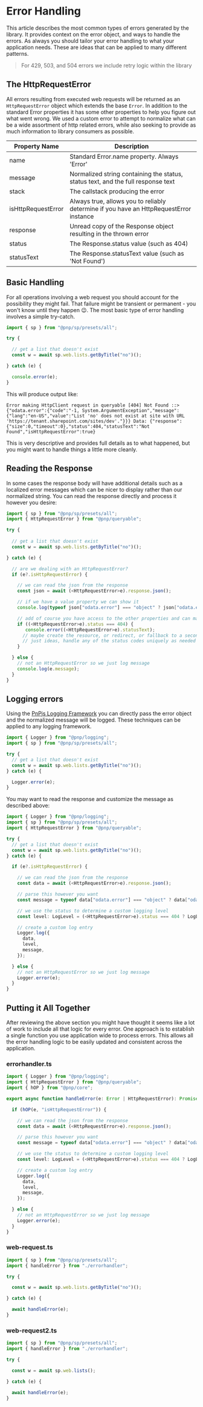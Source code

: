 # Error Handling

This article describes the most common types of errors generated by the library. It provides context on the error object, and ways to handle the errors. As always you should tailor your error handling to what your application needs. These are ideas that can be applied to many different patterns.

> For 429, 503, and 504 errors we include retry logic within the library

## The HttpRequestError

All errors resulting from executed web requests will be returned as an `HttpRequestError` object which extends the base `Error`. In addition to the standard Error properties it has some other properties to help you figure out what went wrong. We used a custom error to attempt to normalize what can be a wide assortment of http related errors, while also seeking to provide as much information to library consumers as possible.

|Property Name|Description|
|---|---|
|name|Standard Error.name property. Always 'Error'|
|message|Normalized string containing the status, status text, and the full response text|
|stack|The callstack producing the error|
|isHttpRequestError|Always true, allows you to reliably determine if you have an HttpRequestError instance|
|response|Unread copy of the Response object resulting in the thrown error|
|status|The Response.status value (such as 404)
|statusText|The Response.statusText value (such as 'Not Found')

## Basic Handling

For all operations involving a web request you should account for the possibility they might fail. That failure might be transient or permanent - you won't know until they happen 😉. The most basic type of error handling involves a simple try-catch.

```TypeScript
import { sp } from "@pnp/sp/presets/all";

try {

  // get a list that doesn't exist
  const w = await sp.web.lists.getByTitle("no")();

} catch (e) {

  console.error(e);
}
```

This will produce output like:

```
Error making HttpClient request in queryable [404] Not Found ::> {"odata.error":{"code":"-1, System.ArgumentException","message":{"lang":"en-US","value":"List 'no' does not exist at site with URL 'https://tenant.sharepoint.com/sites/dev'."}}} Data: {"response":{"size":0,"timeout":0},"status":404,"statusText":"Not Found","isHttpRequestError":true}
```

This is very descriptive and provides full details as to what happened, but you might want to handle things a little more cleanly.

## Reading the Response

In some cases the response body will have additional details such as a localized error messages which can be nicer to display rather than our normalized string. You can read the response directly and process it however you desire:

```TypeScript
import { sp } from "@pnp/sp/presets/all";
import { HttpRequestError } from "@pnp/queryable";

try {
  
  // get a list that doesn't exist
  const w = await sp.web.lists.getByTitle("no")();

} catch (e) {

  // are we dealing with an HttpRequestError?
  if (e?.isHttpRequestError) {

    // we can read the json from the response
    const json = await (<HttpRequestError>e).response.json();

    // if we have a value property we can show it
    console.log(typeof json["odata.error"] === "object" ? json["odata.error"].message.value : e.message);

    // add of course you have access to the other properties and can make choices on how to act
    if ((<HttpRequestError>e).status === 404) {
       console.error((<HttpRequestError>e).statusText);
      // maybe create the resource, or redirect, or fallback to a secondary data source
      // just ideas, handle any of the status codes uniquely as needed
    }

  } else {
    // not an HttpRequestError so we just log message
    console.log(e.message);
  }
}
```

## Logging errors

Using the [PnPjs Logging Framework](../logging/index.md) you can directly pass the error object and the normalized message will be logged. These techniques can be applied to any logging framework.

```TypeScript
import { Logger } from "@pnp/logging";
import { sp } from "@pnp/sp/presets/all";

try {
  // get a list that doesn't exist
  const w = await sp.web.lists.getByTitle("no")();  
} catch (e) {

  Logger.error(e);
}
```

You may want to read the response and customize the message as described above:

```TypeScript
import { Logger } from "@pnp/logging";
import { sp } from "@pnp/sp/presets/all";
import { HttpRequestError } from "@pnp/queryable";

try {
  // get a list that doesn't exist
  const w = await sp.web.lists.getByTitle("no")();  
} catch (e) {

  if (e?.isHttpRequestError) {

    // we can read the json from the response
    const data = await (<HttpRequestError>e).response.json();

    // parse this however you want
    const message = typeof data["odata.error"] === "object" ? data["odata.error"].message.value : e.message;

    // we use the status to determine a custom logging level
    const level: LogLevel = (<HttpRequestError>e).status === 404 ? LogLevel.Warning : LogLevel.Info;

    // create a custom log entry
    Logger.log({
      data,
      level,
      message,
    });

  } else {
    // not an HttpRequestError so we just log message
    Logger.error(e);
  }
}
```

## Putting it All Together

After reviewing the above section you might have thought it seems like a lot of work to include all that logic for every error. One approach is to establish a single function you use application wide to process errors. This allows all the error handling logic to be easily updated and consistent across the application.

### errorhandler.ts

```TypeScript
import { Logger } from "@pnp/logging";
import { HttpRequestError } from "@pnp/queryable";
import { hOP } from "@pnp/core";

export async function handleError(e: Error | HttpRequestError): Promise<void> {

  if (hOP(e, "isHttpRequestError")) {

    // we can read the json from the response
    const data = await (<HttpRequestError>e).response.json();

    // parse this however you want
    const message = typeof data["odata.error"] === "object" ? data["odata.error"].message.value : e.message;

    // we use the status to determine a custom logging level
    const level: LogLevel = (<HttpRequestError>e).status === 404 ? LogLevel.Warning : LogLevel.Info;

    // create a custom log entry
    Logger.log({
      data,
      level,
      message,
    });

  } else {
    // not an HttpRequestError so we just log message
    Logger.error(e);
  }
}
```

### web-request.ts

```TypeScript
import { sp } from "@pnp/sp/presets/all";
import { handleError } from "./errorhandler";

try {

  const w = await sp.web.lists.getByTitle("no")();

} catch (e) {

  await handleError(e);
}
```

### web-request2.ts

```TypeScript
import { sp } from "@pnp/sp/presets/all";
import { handleError } from "./errorhandler";

try {

  const w = await sp.web.lists();

} catch (e) {

  await handleError(e);
}
```
